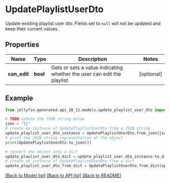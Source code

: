 # UpdatePlaylistUserDto

Update existing playlist user dto. Fields set to `null` will not be updated and keep their current values.

## Properties

Name | Type | Description | Notes
------------ | ------------- | ------------- | -------------
**can_edit** | **bool** | Gets or sets a value indicating whether the user can edit the playlist. | [optional] 

## Example

```python
from jellyfin.generated.api_10_11.models.update_playlist_user_dto import UpdatePlaylistUserDto

# TODO update the JSON string below
json = "{}"
# create an instance of UpdatePlaylistUserDto from a JSON string
update_playlist_user_dto_instance = UpdatePlaylistUserDto.from_json(json)
# print the JSON string representation of the object
print(UpdatePlaylistUserDto.to_json())

# convert the object into a dict
update_playlist_user_dto_dict = update_playlist_user_dto_instance.to_dict()
# create an instance of UpdatePlaylistUserDto from a dict
update_playlist_user_dto_from_dict = UpdatePlaylistUserDto.from_dict(update_playlist_user_dto_dict)
```
[[Back to Model list]](../README.md#documentation-for-models) [[Back to API list]](../README.md#documentation-for-api-endpoints) [[Back to README]](../README.md)


